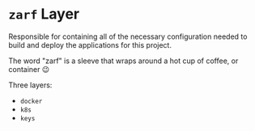 # `zarf` Layer

Responsible for containing all of the necessary configuration needed to build and deploy the applications for this project.

The word "zarf" is a sleeve that wraps around a hot cup of coffee, or container 😉

Three layers:

- `docker`
- `k8s`
- `keys`